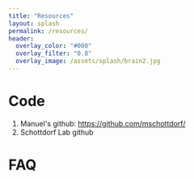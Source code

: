 ```yaml
---
title: "Resources"
layout: splash
permalink: /resources/
header:
  overlay_color: "#000"
  overlay_filter: "0.8"
  overlay_image: /assets/splash/brain2.jpg
---
```

# Code
1. Manuel's github: https://github.com/mschottdorf/
1. Schottdorf Lab github

# FAQ

